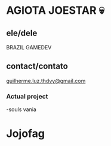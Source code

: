 # AGIOTA JOESTAR &#128128;
## ele/dele 
BRAZIL GAMEDEV

## **contact/contato**
guilherme.luz.thdvy@gmail.com

### Actual project
 -souls vania
 # Jojofag
